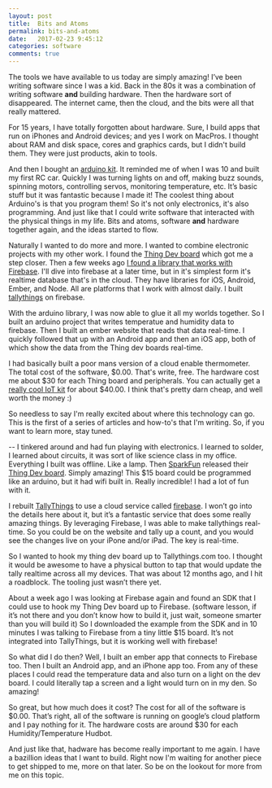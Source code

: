 ```yaml
---
layout: post
title:  Bits and Atoms
permalink: bits-and-atoms
date:   2017-02-23 9:45:12
categories: software
comments: true
---
```

The tools we have available to us today are simply amazing!  I’ve been writing software since I was a kid. Back in the 80s it was a combination of writing software **and** building hardware. Then the hardware sort of disappeared.  The internet came, then the cloud, and the bits were all that really mattered.

For 15 years, I have totally forgotten about hardware.  Sure, I build apps that run on iPhones and Android devices; and yes I work on MacPros.  I thought about RAM and disk space, cores and graphics cards, but I didn't build them. They were just products, akin to tools.

And then I bought an [arduino kit](http://arduino.cc). It reminded me of when I was 10 and built my first RC car.  Quickly I was turning lights on and off, making buzz sounds, spinning motors, controlling servos, monitoring temperature, etc.  It’s basic stuff but it was fantastic because I made it!  The coolest thing about Arduino's is that you program them!  So it's not only electronics, it's also programming.  And just like that I could write software that interacted with the physical things in my life.  Bits and atoms, software **and** hardware together again, and the ideas started to flow.

Naturally I wanted to do more and more.  I wanted to combine electronic projects with my other work.  I found the [Thing Dev board](https://www.sparkfun.com/products/13231) which got me a step closer.  Then a few weeks ago [I found a library ](https://github.com/firebase/firebase-arduino) [that works with Firebase](https://firebase.google.com/).  I'll dive into firebase at a later time, but in it's simplest form it's realtime database that's in the cloud.  They have libraries for iOS, Android, Ember, and Node.  All are platforms that I work with almost daily.  I built [tallythings](https://tallythings.com) on firebase.

With the arduino library, I was now able to glue it all my worlds together.  So I built an arduino project that writes temperatue and humidity data to firebase.  Then I built an ember website that reads that data real-time.  I quickly followed that up with an Android app and then an iOS app, both of which show the data from the Thing dev boards real-time.

I had basically built a poor mans version of a cloud enable thermometer.  The total cost of the software, $0.00.  That's write, free.  The hardware cost me about $30 for each Thing board and peripherals. You can actually get a [really cool IoT kit](https://www.sparkfun.com/products/13799) for about $40.00. I think that's pretty darn cheap, and well worth the money :)

So needless to say I'm really excited about where this technology can go.  This is the first of a series of articles and how-to's that I'm writing.  So, if you want to learn more, stay tuned.


--
I tinkered around and had fun playing with electronics.  I learned to solder, I learned about circuits, it was sort of like science class in my office.  Everything I built was offline.  Like a lamp.  Then [SparkFun](https://sparkfun.com) released their [Thing Dev board](https://www.sparkfun.com/products/13231).  Simply amazing! This $15 board could be programmed like an arduino, but it had wifi built in.  Really incredible! I had a lot of fun with it.

I rebuilt [TallyThings](https://tallythings.com) to use a cloud service called [firebase](https://firebase.google.com/).  I won’t go into the details here about it, but it’s a fantastic service that does some really amazing things.  By leveraging Firebase, I was able to make tallythings real-time.  So you could be on the website and tally up a count, and you would see the changes live on your iPone and/or iPad.  The key is real-time.

So I wanted to hook my thing dev board up to Tallythings.com too.  I thought it would be awesome to have a physical button to tap that would update the tally realtime across all my devices.  That was about 12 months ago, and I hit a roadblock.  The tooling just wasn’t there yet.

About a week ago I was looking at Firebase again and found an SDK that I could use to hook my Thing Dev board up to Firebase.  (software lesson, if it’s not there and you don’t know how to build it, just wait, someone smarter than you will build it)  So I downloaded the example from the SDK and in 10 minutes I was talking to Firebase from a tiny little $15 board. It’s not integrated into TallyThings, but it is working well with firebase!

So what did I do then?  Well, I built an ember app that connects to Firebase too.  Then I built an Android app, and an iPhone app too.  From any of these places I could read the temperature data and also turn on a light on the dev board. I could literally tap a screen and a light would turn on in my den. So amazing!

So great, but how much does it cost? The cost for all of the software is $0.00.  That’s right, all of the software is running on google’s cloud platform and I pay nothing for it.  The hardware costs are around $30 for each Humidity/Temperature Hudbot.

And just like that, hadware has become really important to me again.  I have a bazillion ideas that I want to build.  Right now I'm waiting for another piece to get shipped to me, more on that later.  So be on the lookout for more from me on this topic.
